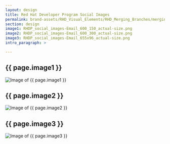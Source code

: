 ```yaml
---
layout: design
title: Red Hat Developer Program Social Images
permalink: brand-assets/RHD_Visual_Elements/RHD_Merging_Branches/merging-branches
section: design
image1: RHDP_social_images-Email_600_150_actual-size.png
image2: RHDP_social_images-Email_600_300_actual-size.png
image3: RHDP_social_images-Email_655x96_actual-size.png
intro_paragraph: >

---
```


## {{ page.image1 }}
  <img src="{{ page.image1 }}" alt="Image of {{ page.image1 }}">

## {{ page.image2 }}
  <img src="{{ page.image2 }}" alt="Image of {{ page.image2 }}">

## {{ page.image3 }}
  <img src="{{ page.image3 }}" alt="Image of {{ page.image3 }}">
